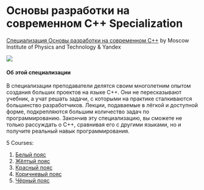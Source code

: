 # Основы разработки на современном C++ Specialization #

[Специализация Основы разработки на современном C++](https://www.coursera.org/specializations/c-plus-plus-modern-development/) by Moscow Institute of Physics and Technology & Yandex

<p>
    <a href="https://www.coursera.org/specializations/c-plus-plus-modern-development/">
        <img src="https://github.com/VulpesCorsac/Coursera-Modern-C-plus-plus-development/blob/master/Logo.jpg">
    </a>
</p>

#### Об этой специализации ####
В специализации преподаватели делятся своим многолетним опытом создания больших проектов на языке C++. Они не пересказывают учебник, а учат решать задачи, с которыми на практике сталкиваются большинство разработчиков. Лекции, подаваемые в лёгкой и доступной форме, подкрепляются большим количество задач по программированию. Закончив эту специализацию, вы сможете не только рассуждать о C++, сравнивая его с другими языками, но и получите реальный навык программирования.

5 Courses:
1. [Белый пояс](https://github.com/VulpesCorsac/Coursera-Modern-C-plus-plus-development/tree/master/1%20-%20White%20belt)
2. [Жёлтый пояс](https://github.com/VulpesCorsac/Coursera-Basics-of-C-plus-plus-development/tree/master/2%20-%20Yellow%20belt)
3. [Красный пояс](https://github.com/VulpesCorsac/Coursera-Modern-C-plus-plus-development/tree/master/3%20-%20Red%20belt)
4. [Коричневый пояс](https://github.com/VulpesCorsac/Coursera-Modern-C-plus-plus-development/tree/master/4%20-%20Brown%20belt)
5. [Чёрный пояс](https://github.com/VulpesCorsac/Coursera-Modern-C-plus-plus-development/tree/master/5%20-%20Black%20belt)
